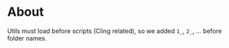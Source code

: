 # About
Utils must load before scripts (Cling related), so we added `1_`, `2_`, ... before folder names.
